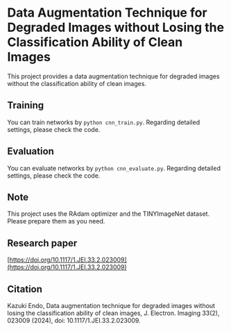 # Data Augmentation Technique for Degraded Images without Losing the Classification Ability of Clean Images

This project provides a data augmentation technique for degraded images without the classification ability of clean images.


## Training
You can train networks by `python cnn_train.py`.
Regarding detailed settings, please check the code.

## Evaluation
You can evaluate networks by `python cnn_evaluate.py`.
Regarding detailed settings, please check the code.

## Note
This project uses the RAdam optimizer and the TINYImageNet dataset.
Please prepare them as you need.

## Research paper
[https://doi.org/10.1117/1.JEI.33.2.023009](https://doi.org/10.1117/1.JEI.33.2.023009)

## Citation
Kazuki Endo, Data augmentation technique for degraded images without losing the classification ability of clean images, J. Electron. Imaging 33(2), 023009 (2024), doi: 10.1117/1.JEI.33.2.023009. 
